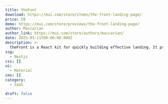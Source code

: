 ```yaml
---
title: theFont
download: https://mui.com/store/items/the-front-landing-page/
price: 59
demo: https://mui.com/store/previews/the-front-landing-page/
author: Maccarian
author_link: https://mui.com/store/authors/maccarian/
date: 2025-03-11T00:00:00.000Z
description: >-
  theFront is a React kit for quickly building effective landing. It provides dynamic, well-documented components for rapid development.
ssg:
  - Nextjs
css: []
ui:
  - Material
cms: []
category:
  - SaaS

draft: false
---
```


